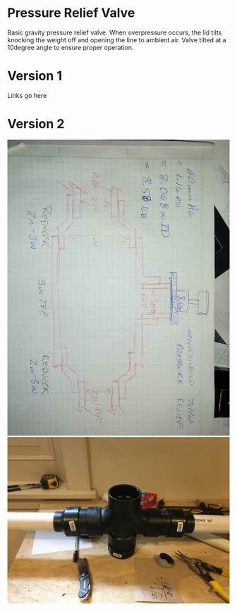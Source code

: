# Pressure Relief Valve
Basic gravity pressure relief valve. When overpressure occurs, the lid tilts knocking the weight off and opening the line to ambient air. Valve tilted at a 10degree angle to ensure proper operation.

# Version 1
Links go here

# Version 2
![As Sketched](../RawDesigns/PRV_sketch.jpg)
![As Built](../Images/PRV.jpg)
